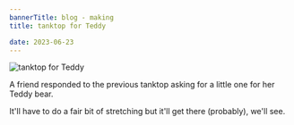 ```yaml
---
bannerTitle: blog - making
title: tanktop for Teddy

date: 2023-06-23
---
```



![tanktop for Teddy](/images/stuff/tanktop-for-teddy.jpg)

A friend responded to the previous tanktop asking for a little one for her Teddy bear.  

It'll have to do a fair bit of stretching but it'll get there (probably), we'll see.

